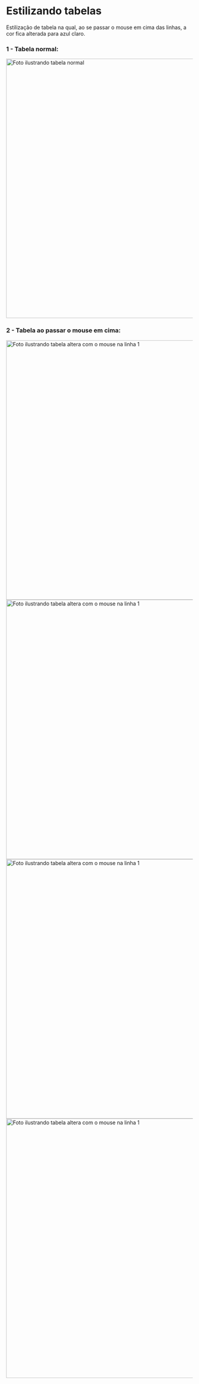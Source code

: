 # Estilizando tabelas
Estilização de tabela na qual, ao se passar o mouse em cima das linhas, a cor fica alterada para azul claro.

### 1 - Tabela normal:
<img width="700" alt="Foto ilustrando tabela normal" src="https://github.com/DanScherr/Estilizando-tabelas/blob/master/TabelaNormal.png">

### 2 -  Tabela ao passar o mouse em cima:
<img width="700" alt="Foto ilustrando tabela altera com o mouse na linha 1" src="https://github.com/DanScherr/Estilizando-tabelas/blob/master/Tabela1.png">

<img width="700" alt="Foto ilustrando tabela altera com o mouse na linha 1" src="https://github.com/DanScherr/Estilizando-tabelas/blob/master/Tabela2.png">

<img width="700" alt="Foto ilustrando tabela altera com o mouse na linha 1" src="https://github.com/DanScherr/Estilizando-tabelas/blob/master/Tabela3.png">

<img width="700" alt="Foto ilustrando tabela altera com o mouse na linha 1" src="https://github.com/DanScherr/Estilizando-tabelas/blob/master/Tabela4.png">
